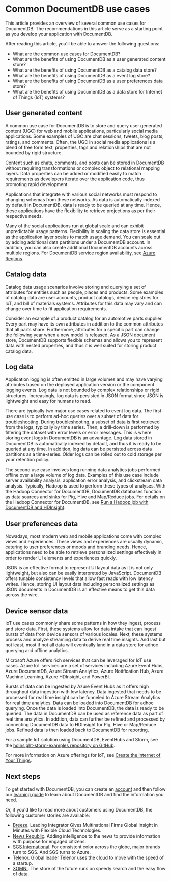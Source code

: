 <properties 
    pageTitle="Common DocumentDB use cases | Azure" 
    description="Learn about the top five use cases for DocumentDB: user generated content, event logging, catalog data, user preferences data, and  Internet of Things (IoT)." 
    services="documentdb" 
    authors="h0n" 
    manager="jhubbard" 
    editor="monicar" 
    documentationCenter=""/>

<tags 
    ms.service="documentdb" 
    ms.workload="data-services" 
    ms.tgt_pltfrm="na" 
    ms.devlang="na" 
    ms.topic="article" 
    ms.date="07/10/2015" 
    ms.author="hawong"/>

# Common DocumentDB use cases
This article provides an overview of several common use cases for DocumentDB.  The recommendations in this article serve as a starting point as you develop your application with DocumentDB.   

After reading this article, you'll be able to answer the following questions: 
 
- What are the common use cases for DocumentDB?
- What are the benefits of using DocumentDB as a user generated content store?
- What are the benefits of using DocumentDB as a catalog data store?
- What are the benefits of using DocumentDB as a event log store?
- What are the benefits of using DocumentDB as a user preferences data store?
- What are the benefits of using DocumentDB as a data store for Internet of Things (IoT) systems?

    
## User generated content
A common use case for DocumentDB is to store and query user generated content (UGC) for web and mobile applications, particularly social media applications.  Some examples of UGC are chat sessions, tweets, blog posts, ratings, and comments.  Often, the UGC in social media applications is a blend of free form text, properties, tags and relationships that are not bounded by rigid structure.   

Content such as chats, comments, and posts can be stored in DocumentDB without requiring transformations or complex object to relational mapping layers.  Data properties can be added or modified easily to match requirements as developers iterate over the application code, thus promoting rapid development.  

Applications that integrate with various social networks must respond to changing schemas from these networks.  As data is automatically indexed by default in DocumentDB, data is ready to be queried at any time.  Hence, these applications have the flexibility to retrieve projections as per their respective needs.       

Many of the social applications run at global scale and can exhibit unpredictable usage patterns.  Flexibility in scaling the data store is essential as the application layer scales to match usage demand.  You can scale out by adding additional data partitions under a DocumentDB account.  In addition, you can also create additional DocumentDB accounts across multiple regions. For DocumentDB service region availability, see [Azure Regions](http://azure.microsoft.com/regions/#services).   

## Catalog data
Catalog data usage scenarios involve storing and querying a set of attributes for entities such as people, places and products.  Some examples of catalog data are user accounts, product catalogs, device registries for IoT, and bill of materials systems.  Attributes for this data may vary and can change over time to fit application requirements.  

Consider an example of a product catalog for an automotive parts supplier. Every part may have its own attributes in addition to the common attributes that all parts share.  Furthermore, attributes for a specific part can change the following year when a new model is released.  As a JSON document store, DocumentDB supports flexible schemas and allows you to represent data with nested properties, and thus it is well suited for storing product catalog data.       

## Log data
Application logging is often emitted in large volumes and may have varying attributes based on the deployed application version or the component logging events.  Log data is not bounded by complex relationships or rigid structures. Increasingly, log data is persisted in JSON format since JSON is lightweight and easy for humans to read.
   
There are typically two major use cases related to event log data.  The first use case is to perform ad-hoc queries over a subset of data for troubleshooting.  During troubleshooting, a subset of data is first retrieved from the logs, typically by time series.  Then, a drill-down is performed by filtering the dataset with error levels or error messages. This is where storing event logs in DocumentDB is an advantage. Log data stored in DocumentDB is automatically indexed by default, and thus it is ready to be queried at any time. In addition, log data can be persisted across data partitions as a time-series. Older logs can be rolled out to cold storage per your retention policy.          

The second use case involves long running data analytics jobs performed offline over a large volume of log data.  Examples of this use case include server availability analysis, application error analysis, and clickstream data analysis.  Typically, Hadoop is used to perform these types of analyses.  With the Hadoop Connector for DocumentDB, DocumentDB databases function as data sources and sinks for Pig, Hive and Map/Reduce jobs. For details on the Hadoop Connector for DocumentDB, see [Run a Hadoop job with DocumentDB and HDInsight](documentdb-run-hadoop-with-hdinsight/).      

## User preferences data
Nowadays, most modern web and mobile applications come with complex views and experiences. These views and experiences are usually dynamic, catering to user preferences or moods and branding needs.  Hence, applications need to be able to retrieve personalized settings effectively in order to render UI elements and experiences quickly. 

JSON is an effective format to represent UI layout data as it is not only lightweight, but also can be easily interpreted by JavaScript.  DocumentDB offers tunable consistency levels that allow fast reads with low latency writes. Hence, storing UI layout data including personalized settings as JSON documents in DocumentDB is an effective means to get this data across the wire.

## Device sensor data
IoT use cases commonly share some patterns in how they ingest, process and store data.  First, these systems allow for data intake that can ingest bursts of data from device sensors of various locales.  Next, these systems process and analyze streaming data to derive real time insights. And last but not least, most if not all data will eventually land in a data store for adhoc querying and offline analytics.    

Microsoft Azure offers rich services that can be leveraged for IoT use cases.  Azure IoT services are a set of services including Azure Event Hubs, Azure DocumentDB, Azure Stream Analytics, Azure Notification Hub, Azure Machine Learning, Azure HDInsight, and PowerBI. 

Bursts of data can be ingested by Azure Event Hubs as it offers high throughput data ingestion with low latency. Data ingested that needs to be processed for real time insight can be funneled to Azure Stream Analytics for real time analytics. Data can be loaded into DocumentDB for adhoc querying. Once the data is loaded into DocumentDB, the data is ready to be queried.  The data in DocumentDB can be used as reference data as part of real time analytics.  In addtion, data can further be refined and processed by connecting DocumentDB data to HDInsight for Pig, Hive or Map/Reduce jobs.  Refined data is then loaded back to DocumentDB for reporting.   

For a sample IoT solution using DocumentDB, EventHubs and Storm, see the [hdinsight-storm-examples repository on GitHub](https://github.com/hdinsight/hdinsight-storm-examples/).

For more information on Azure offerings for IoT, see [Create the Internet of Your Things](http://www.microsoft.com/en-us/server-cloud/internet-of-things.aspx).

## Next steps
 
To get started with DocumentDB, you can create an [account](http://azure.microsoft.com/pricing/free-trial/) and then follow our [learning guide](documentdb-learning-map.md) to learn about DocumentDB and find the information you need. 

Or, if you'd like to read more about customers using DocumentDB, the following customer stories are available:

- [Breeze](https://customers.microsoft.com/Pages/CustomerStory.aspx?recid=18602). Leading Integrator Gives Multinational Firms Global Insight in Minutes with Flexible Cloud Technologies.
- [News Republic](https://customers.microsoft.com/Pages/CustomerStory.aspx?recid=18639). Adding intelligence to the news to provide information with purpose for engaged citizens. 
- [SGS International](https://customers.microsoft.com/Pages/CustomerStory.aspx?recid=18653). For consistent color across the globe, major brands turn to SGS. And SGS turns to Azure.
- [Telenor](https://customers.microsoft.com/Pages/CustomerStory.aspx?recid=18608). Global leader Telenor uses the cloud to move with the speed of a startup. 
- [XOMNI](https://customers.microsoft.com/Pages/CustomerStory.aspx?recid=18667). The store of the future runs on speedy search and the easy flow of data.
 

